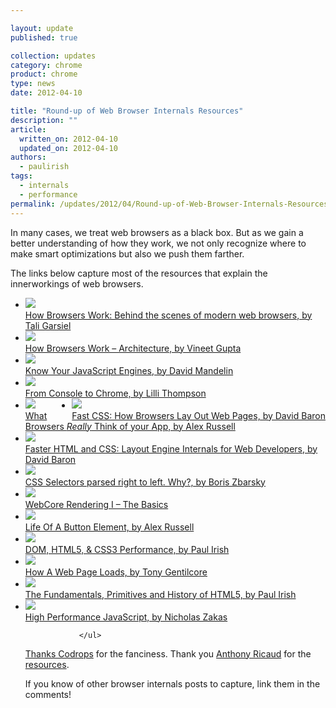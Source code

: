 ```yaml
---

layout: update
published: true

collection: updates
category: chrome
product: chrome
type: news
date: 2012-04-10

title: "Round-up of Web Browser Internals Resources"
description: ""
article:
  written_on: 2012-04-10
  updated_on: 2012-04-10
authors:
  - paulirish
tags:
  - internals
  - performance
permalink: /updates/2012/04/Round-up-of-Web-Browser-Internals-Resources.html
---
```


<p>In many cases, we treat web browsers as a black box. But as we gain a better understanding of how they work, we not only recognize where to make smart optimizations but also we push them farther. </p>

<p>The links below capture most of the resources that explain the innerworkings of web browsers. </p>
				<ul id="da-thumbs" class="da-thumbs" >


<li><a href="http://www.html5rocks.com/en/tutorials/internals/howbrowserswork/">
    <img src="//beta.url2png.com/v6/P4EA9CF92E4F9C/daf350053347a0388a6f4d72ae3277d4/png/?url=http%3A%2F%2Fwww.html5rocks.com%2Fen%2Ftutorials%2Finternals%2Fhowbrowserswork%2F&viewport=1024x746&format=png&thumbnail_max_width=440" class=big>
    <div><span>How Browsers Work: Behind the scenes of modern web browsers, by Tali Garsiel</span></div>
  </a></li>







<li><a href="http://www.vineetgupta.com/2010/11/how-browsers-work-part-1-architecture/">
    <img src="//beta.url2png.com/v6/P4EA9CF92E4F9C/7825d223b6a7848b44fcba68185d71fb/png/?url=http%3A%2F%2Fwww.vineetgupta.com%2F2010%2F11%2Fhow-browsers-work-part-1-architecture%2F&viewport=1024x746&format=png&thumbnail_max_width=240">
    <div><span>How Browsers Work – Architecture, by Vineet Gupta</span></div>
  </a></li>


  <li><a href="http://blog.mozilla.com/dmandelin/2011/06/16/know-your-engines-at-oreilly-velocity-2011/">
    <img src="//beta.url2png.com/v6/P4EA9CF92E4F9C/323fe44ef014c5da2e009e389b95cf9f/png/?url=http%3A%2F%2Fblog.mozilla.com%2Fdmandelin%2F2011%2F06%2F16%2Fknow-your-engines-at-oreilly-velocity-2011%2F&viewport=1024x746&format=png&thumbnail_max_width=240">
    <div><span>Know Your JavaScript Engines, by David Mandelin</span></div>
  </a></li>



  <li><a href="http://www.youtube.com/watch?v=XAqIpGU8ZZk">
    <img src="//beta.url2png.com/v6/P4EA9CF92E4F9C/d0472464d27d25fdef6d77deda654d89/png/?url=http%3A%2F%2Fwww.youtube.com%2Fwatch%3Fv%3DXAqIpGU8ZZk&viewport=1024x746&format=png&thumbnail_max_width=240">
    <div><span>From Console to Chrome, by Lilli Thompson</span></div>
  </a></li>


<li style="float:right"><a href="http://dbaron.org/talks/2012-03-11-sxsw/master.xhtml">
    <img src="//beta.url2png.com/v6/P4EA9CF92E4F9C/d685e329b34e2899e78ff5b6de339604/png/?url=http%3A%2F%2Fdbaron.org%2Ftalks%2F2012-03-11-sxsw%2Fmaster.xhtml&viewport=1024x746&format=png&thumbnail_max_width=440" class=big>
    <div><span>Fast CSS: How Browsers Lay Out Web Pages, by David Baron</span></div>
  </a></li>


  <li><a href="http://dayofjs.com/videos/22158462/web-browsers_alex-russel">
    <img src="//beta.url2png.com/v6/P4EA9CF92E4F9C/584d9eb36c18ecef9a376ce4ec9ea567/png/?url=http%3A%2F%2Fdayofjs.com%2Fvideos%2F22158462%2Fweb-browsers_alex-russel&viewport=1024x746&format=png&thumbnail_max_width=240">
   <div><span> What Browsers <em>Really</em> Think of your App, by Alex Russell</span></div>
  </a></li>


  <li style="clear:both"><a href="http://www.youtube.com/watch?v=a2_6bGNZ7bA">
    <img src="//beta.url2png.com/v6/P4EA9CF92E4F9C/9cdf9d13ee882ef233457483f251e345/png/?url=http%3A%2F%2Fwww.youtube.com%2Fwatch%3Fv%3Da2_6bGNZ7bA&viewport=1024x746&format=png&thumbnail_max_width=240">
    <div><span>Faster HTML and CSS: Layout Eng&shy;ine Internals for Web Dev&shy;elop&shy;ers, by David Baron</span></div>
  </a></li>

  <li><a href="http://stackoverflow.com/questions/5797014/css-selectors-parsed-right-to-left-why/5813672#5813672">
    <img src="//beta.url2png.com/v6/P4EA9CF92E4F9C/8c411595aeb356e12f7897b370f58842/png/?url=http%3A%2F%2Fstackoverflow.com%2Fquestions%2F5797014%2Fcss-selectors-parsed-right-to-left-why%2F5813672%235813672&viewport=1024x746&format=png&thumbnail_max_width=240">
    <div><span>CSS Selectors parsed right to left. Why?, by Boris Zbarsky</span></div>
  </a></li>



  <li><a href="http://www.webkit.org/blog/114/webcore-rendering-i-the-basics/">
    <img src="//beta.url2png.com/v6/P4EA9CF92E4F9C/b1b007734c4b31681da3953705d71eb1/png/?url=http%3A%2F%2Fwww.webkit.org%2Fblog%2F114%2Fwebcore-rendering-i-the-basics%2F&viewport=1024x746&format=png&thumbnail_max_width=240">
    <div><span>WebCore Rendering I – The Basics</span></div>
  </a></li>

<li><a href="http://vimeo.com/32364192">
    <img src="//beta.url2png.com/v6/P4EA9CF92E4F9C/475edf4e5e381e40bdb5ba346357739a/png/?url=http%3A%2F%2Fvimeo.com%2F32364192&viewport=1024x746&format=png&thumbnail_max_width=440" class=big>
    <div><span>Life Of A Button Element, by Alex Russell</span></div>
  </a></li>


  <li><a href="http://paulirish.com/2011/dom-html5-css3-performance/">
    <img src="//beta.url2png.com/v6/P4EA9CF92E4F9C/0a6e41e2a110474975e0250de4d7c419/png/?url=http%3A%2F%2Fpaulirish.com%2F2011%2Fdom-html5-css3-performance%2F&viewport=1024x746&format=png&thumbnail_max_width=240">
    <div><span>DOM, HTML5, &amp; CSS3 Performance, by Paul Irish</span></div>
  </a></li>

  <li><a href="http://gent.ilcore.com/2011/05/how-web-page-loads.html">
    <img src="//beta.url2png.com/v6/P4EA9CF92E4F9C/9bc949fa4ad33442c1e6adf1620b3990/png/?url=http%3A%2F%2Fgent.ilcore.com%2F2011%2F05%2Fhow-web-page-loads.html&viewport=1024x746&format=png&thumbnail_max_width=240">
    <div><span>How A Web Page Loads, by Tony Gentilcore</span></div>
  </a></li>

  <li><a href="http://paulirish.com/2011/primitives-html5-video/">
    <img src="//beta.url2png.com/v6/P4EA9CF92E4F9C/4dadb33cc36dd6331346ee982a8591be/png/?url=http%3A%2F%2Fpaulirish.com%2F2011%2Fprimitives-html5-video%2F&viewport=1024x746&format=png&thumbnail_max_width=240">
    <div><span>The Fund&shy;amentals, Prim&shy;itives and His&shy;tory of HTML5, by Paul Irish</span></div>
  </a></li>



  <li><a href="https://vimeo.com/16241085">
    <img src="//beta.url2png.com/v6/P4EA9CF92E4F9C/50d2efdef470be7fb44133bc0c7000f1/png/?url=https%3A%2F%2Fvimeo.com%2F16241085&viewport=1024x746&format=png&thumbnail_max_width=240">
    <div><span>High Performance JavaScript, by Nicholas Zakas</span></div>
  </a></li>


				</ul>
		
<p style="clear:both">
<a href="http://tympanus.net/codrops/2012/04/09/direction-aware-hover-effect-with-css3-and-jquery/">Thanks Codrops</a> for the fanciness. Thank you <a href="https://twitter.com/#!/rik24d">Anthony Ricaud</a> for the <a href="http://blogmarks.net/user/rik/marks/tag/navigateur-marche">resources</a>. 

<p>
If you know of other browser internals posts to capture, link them in the comments!
</p>
